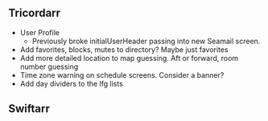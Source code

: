 Tricordarr
----------
* User Profile
  * Previously broke initialUserHeader passing into new Seamail screen.
* Add favorites, blocks, mutes to directory? Maybe just favorites
* Add more detailed location to map guessing. Aft or forward, room number guessing
* Time zone warning on schedule screens. Consider a banner?
* Add day dividers to the lfg lists

Swiftarr
--------
